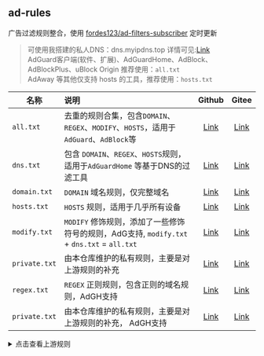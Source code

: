 ## ad-rules

广告过滤规则整合，使用 [fordes123/ad-filters-subscriber](https://github.com/fordes123/ad-filters-subscriber) 定时更新
> 可使用我搭建的私人DNS：dns.myipdns.top 详情可见:[Link](https://myipdns.top/archives/DNS) </br>
> AdGuard客户端(软件、扩展)、AdGuardHome、AdBlock、AdBlockPlus、uBlock Origin 推荐使用：`all.txt`</br>
> AdAway 等其他仅支持 hosts 的工具，推荐使用：`hosts.txt`


| 名称            | 说明                                                                   |                                       Github                                       |                                                Gitee                                                 |
|---------------|:---------------------------------------------------------------------|:----------------------------------------------------------------------------------:|:------------------------------------------------------------------------------------------------------:|
| `all.txt`     | 去重的规则合集，包含`DOMAIN`、`REGEX`、`MODIFY`、`HOSTS`，适用于 `AdGuard`、`AdBlock`等 |                                                             [Link](https://raw.githubusercontent.com/Bibaiji/ad-rules/main/rule/all.txt)   |                                                                   [Link](https://gitee.com/bibaiji/ad-rules/raw/main/rule/all.txt)   |
| `dns.txt`     | 包含 `DOMAIN`、`REGEX`、`HOSTS`规则，适用于`AdGuardHome` 等基于DNS的过滤工具           |                                                             [Link](https://raw.githubusercontent.com/Bibaiji/ad-rules/main/rule/dns.txt)   |                                                                   [Link](https://gitee.com/bibaiji/ad-rules/raw/main/rule/dns.txt)   |
| `domain.txt`  | `DOMAIN` 域名规则，仅完整域名                                                 |                                                                     [Link](https://raw.githubusercontent.com/Bibaiji/ad-rules/main/rule/domain.txt) |                                                                 [Link](https://gitee.com/bibaiji/ad-rules/raw/main/rule/domain.txt) |
| `hosts.txt`   | `HOSTS` 规则，适用于几乎所有设备                                             |                                                                       [Link](https://raw.githubusercontent.com/Bibaiji/ad-rules/main/rule/hosts.txt)  |                                                                 [Link](https://gitee.com/bibaiji/ad-rules/raw/main/rule/hosts.txt)  |
| `modify.txt`  | `MODIFY` 修饰规则，添加了一些修饰符号的规则，AdG支持, `modify.txt` + `dns.txt` = `all.txt`                |                                           [Link](https://raw.githubusercontent.com/Bibaiji/ad-rules/main/rule/modify.txt) |                                                                 [Link](https://gitee.com/bibaiji/ad-rules/raw/main/rule/modify.txt) |
| `private.txt` | 由本仓库维护的私有规则，主要是对上游规则的补充                                              |                                                         [Link](https://raw.githubusercontent.com/Bibaiji/ad-rules/main/rule/private.txt) |                                                                 [Link](https://gitee.com/bibaiji/ad-rules/raw/main/rule/private.txt) |
| `regex.txt`   | `REGEX` 正则规则，包含正则的域名规则，AdGH支持                                                 |                                                     [Link](https://raw.githubusercontent.com/Bibaiji/ad-rules/main/rule/regex.txt) |                                                                   [Link](https://gitee.com/bibaiji/ad-rules/raw/main/rule/regex.txt) |
| `private.txt` | 由本仓库维护的私有规则，主要是对上游规则的补充， AdGH支持                                                 |                                             [Link](https://raw.githubusercontent.com/Bibaiji/ad-rules/main/rule/local-rule.txt) |                                                             [Link](https://gitee.com/bibaiji/ad-rules/raw/main/rule/local-rule.txt) |

<details>
<summary>点击查看上游规则</summary>
<ul>
    <li><a href="https://big.oisd.nl/">Oisd Big</a></li>
    <li><a href="https://nsfw.oisd.nl/">Oisd Nfsw</a></li>
    <li><a href="https://anti-ad.net/easylist.txt">anti-AD</a></li>
    <li><a href="https://cdn.jsdelivr.net/gh/banbendalao/ADgk@master/ADgk.txt">ADgk</a></li>
    <li><a href="https://adguardteam.github.io/HostlistsRegistry/assets/filter_37.txt">No Google</a></li>
    <li><a href="https://raw.gitmirror.com/lingeringsound/10007/main/adb.txt">10007</a></li>
    <li><a href="https://raw.githubusercontent.com/Goooler/1024_hosts/master/hosts">1024</a></li>
    <li><a href="https://raw.githubusercontent.com/VeleSila/yhosts/master/hosts">yhosts</a></li>
    <li><a href="https://file-git.trli.club/Domains/AccelerateHosts/github-hosts.txt">Github-hosts</a></li>
    <li><a href="https://github.com/TG-Twilight/AWAvenue-Adblock-Rule">AWAvenue-Adblock-Rule</a></li>
    <li><a href="https://raw.hellogithub.com/hosts">hellogithub</a></li>
    <li><a href="https://cdn.jsdelivr.net/gh/pboymt/Steam520/hosts">Steam520</a></li>
    <li><a href="https://adaway.org/hosts.txt">Adaway</a></li>
</ul>
</details>
